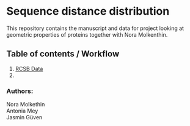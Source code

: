 # Sequence distance distribution

This repository contains the manuscript and data for project looking at geometric properties of proteins together with Nora Molkenthin. 

## Table of contents / Workflow
1. [RCSB Data](https://github.com/meyresearch/sequence_distance_distribution/tree/readmes/data/rcsb)
2. 

### Authors:
Nora Molkethin   
Antonia Mey   
Jasmin Güven

